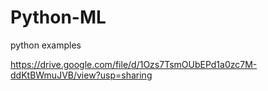 # Python-ML
 python examples

https://drive.google.com/file/d/1Ozs7TsmOUbEPd1a0zc7M-ddKtBWmuJVB/view?usp=sharing